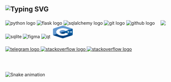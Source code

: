 <h2 align="left">
<img src="https://readme-typing-svg.demolab.com?font=Press+Start+2P&pause=2000&color=21A944&multiline=true&width=2000&lines=Im+self+learning+beginning+coder.+Studies+backend+and+web+technologies.+Only+without+paid+courses." alt="Typing SVG"/>
</h2>

###

<!-- <div align="center">
  <img src="https://github-readme-stats.vercel.app/api?hide_title=true&hide_rank=false&show_icons=true&include_all_commits=true&count_private=true&disable_animations=false&theme=github_dark&locale=en&hide_border=true&username=towareesh" height="140" alt="stats graph"  />
  <img src="https://github-readme-stats.vercel.app/api/top-langs?locale=en&hide_title=true&layout=compact&card_width=320&langs_count=5&theme=github_dark&hide_border=true&username=towareesh" height="140" alt="languages graph"  />
</div> -->

###

<img align="right" height="150" src="https://camo.githubusercontent.com/9beb5efcb9fa74c4bbd905bd030454c031ab3d7dab8a541c4c204556be3d97bc/68747470733a2f2f6d656469612e67697068792e636f6d2f6d656469612f336f37714538546378764c78444750426d4d2f67697068792e676966"  />

###

<div align="left">
  <img src="https://cdn.jsdelivr.net/gh/devicons/devicon/icons/python/python-original.svg" height="40" width="70" alt="python logo"  />
  <img src="https://cdn.jsdelivr.net/gh/devicons/devicon/icons/flask/flask-original.svg" height="40" width="70" alt="flask logo"  />
  <img src="https://cdn.jsdelivr.net/gh/devicons/devicon/icons/sqlalchemy/sqlalchemy-original.svg" height="40" width="70" alt="sqlalchemy logo"  />
  <img src="https://cdn.jsdelivr.net/gh/devicons/devicon/icons/git/git-original.svg" height="40" width="70" alt="git logo"  />
  <img src="https://cdn.jsdelivr.net/gh/devicons/devicon/icons/github/github-original.svg" height="40" width="70" alt="github logo"  />
  <img src="https://www.vectorlogo.zone/logos/sqlite/sqlite-icon.svg" alt="sqlite" width="70" height="40"/>
  <img src="https://www.vectorlogo.zone/logos/figma/figma-icon.svg" alt="figma" width="70" height="40"/>
  <img src="https://upload.wikimedia.org/wikipedia/commons/0/0b/Qt_logo_2016.svg" alt="qt" width="70" height="40"/>
  <img src="https://raw.githubusercontent.com/devicons/devicon/master/icons/cplusplus/cplusplus-original.svg" alt="cplusplus" width="70" height="40"/>
</div>

###

<div align="left">
  <a href="https://t.me/+6zgq5EdfNdxlNTIy" target="_blank">
    <img src="https://img.shields.io/static/v1?message=SuillusCodeEXP&logo=telegram&label=18&color=2CA5E0&logoColor=white&labelColor=&style=for-the-badge" height="35" alt="telegram logo"  />
  </a>
  <a href="https://stackoverflow.com/users/21030171/towareesh" target="_blank">
    <img src="https://img.shields.io/static/v1?message=Stackoverflow&logo=stackoverflow&label=&color=FE7A16&logoColor=white&labelColor=&style=for-the-badge" height="35" alt="stackoverflow logo"  />
  </a>
  <a href="https://leetcode.com/Towareesh/" target="_blank">
    <img src="https://img.shields.io/static/v1?message=problems&logo=leetcode&label=46&color=626c80&logoColor=282c34&labelColor=ffa61d&style=for-the-badge" height="35" alt="stackoverflow logo"  />
  </a>
</div>

###

<br clear="both">

![Snake animation](https://user-images.githubusercontent.com/63032856/223190373-72cd793f-6cad-42f5-a2c6-31658d1c032a.svg)
###


